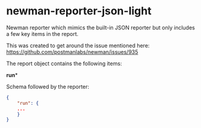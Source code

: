 # newman-reporter-json-light
Newman reporter which mimics the built-in JSON reporter but only includes a few key items in the report.

This was created to get around the issue mentioned here:
https://github.com/postmanlabs/newman/issues/935

The report object contains the following items:  

**run***  

Schema followed by the reporter:  
```json
{
    "run": {
    ...
    }        
}
```
